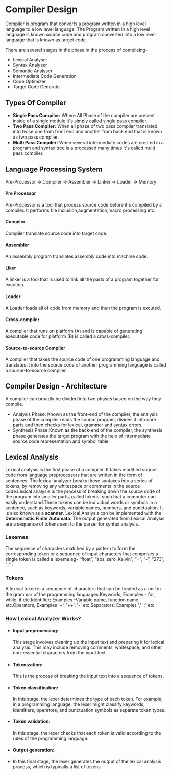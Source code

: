 # Compiler Design

Compiler is program that converts a program written in a high level language to a low level language. The Program written in a high level language is known source code and program converted into a low level language that is known as target code.

There are sevarel stages in the phase in the process of compileing-
- Lexical Analyser
- Syntax Analyser
- Semantic Analyser
- Intermediate Code Generation
- Code Optimizer
- Target Code Generate

## Types Of Compiler
- **Single Pass Compiler:** Where All Phase of the compiler are present inside of a single module it's simply called single pass compiler.
- **Two Pass Compiler:** When all phase of two pass compiler translated into twice one from front end and another from back end  that is known as two pass compiler.
- **Multi Pass Compiler:** When several intermediate codes are created in a program and syntax tree is a processed  many times it's called multi pass compiler.

## Language Processing System

Pre-Processor -> Compiler -> Assembler -> Linker -> Loader -> Memory

#### Pre Processor
Pre-Processor is a tool that process source code before it's compiled by a compiler. It performs file inclusion,augmentation,macro processing etc.
#### Compiler
Compiler translate source code into target code.
#### Assembler
An assembly program translates assembly code into machine code.
#### Liker
A linker is a tool that is used to link all the parts of a program together for excution.
#### Loader
A Loader loads all of code from memory and then the program is excuted.
#### Cross-compiler
A compiler that runs on platform (A) and is capable of generating executable code for platform (B) is called a cross-compiler.
#### Source-to-source Compiler
A compiler that takes the source code of one programming language and translates it into the source code of another programming language is called a source-to-source compiler.

## Compiler Design - Architecture
A compiler can broadly be divided into two phases based on the way they compile.
- Analysis Phase: Known as the front-end of the compiler, the analysis phase of the compiler reads the source program, divides it into core parts and then checks for lexical, grammar and syntax errors.
- Synthesis Phase:Known as the back-end of the compiler, the synthesis phase generates the target program with the help of intermediate source code representation and symbol table.

## Lexical Analysis
Lexical analysis is the first phase of a compiler. It takes modified source code from language preprocessors that are written in the form of sentences. The lexical analyzer breaks these syntaxes into a series of tokens, by removing any whitespace or comments in the source code.Lexical analysis is the process of breaking down the source code of the program into smaller parts, called tokens, such that a computer can easily understand.These tokens can be individual words or symbols in a sentence, such as keywords, variable names, numbers, and punctuation. It is also known as a **scanner**. Lexical Analysis can be implemented with the **Deterministic Finite Automata**. The output generated from Lexical Analysis are a sequence of tokens sent to the parser for syntax analysis.

### Lexemes
The sequence of characters matched by a pattern to form the corresponding token or a sequence of input characters that comprises a single token is called a lexeme.eg- “float”, “abs_zero_Kelvin”, “=”, “-”, “273”, “;” . 

### Tokens
A lexical token is a sequence of characters that can be treated as a unit in the grammar of the programming languages.Keywords; Examples - for, while, if etc.Identifier; Examples -Variable name, function name, etc.Operators; Examples '+', '++', '-' etc.Separators; Examples ',' ';' etc

### How Lexical Analyzer Works?
- #### Input preprocessing:
  This stage involves cleaning up the input text and preparing it for lexical analysis. This may include removing comments, whitespace, and other non-essential characters from the input text.

- #### Tokenization:
  This is the process of breaking the input text into a sequence of tokens.
  
- #### Token classification:
  In this stage, the lexer determines the type of each token. For example, in a programming language, the lexer might classify keywords, identifiers, operators, and punctuation symbols     as separate token types.
- #### Token validation:
   In this stage, the lexer checks that each token is valid according to the rules of the programming language.
- #### Output generation:
- In this final stage, the lexer generates the output of the lexical analysis process, which is typically a list of tokens






  
